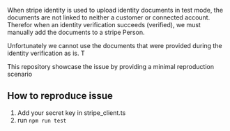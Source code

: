 

When stripe identity is used to upload identity documents in test mode, the documents are not linked to neither a customer or connected account.
Therefor when an identity verification succeeds (verified), we must manually add the documents to a stripe Person.

Unfortunately we cannot use the documents that were provided during the identity verification as is. T

This repository showcase the issue by providing a minimal reproduction scenario

## How to reproduce issue

  1. Add your secret key in stripe_client.ts
  2. run `npm run test`
